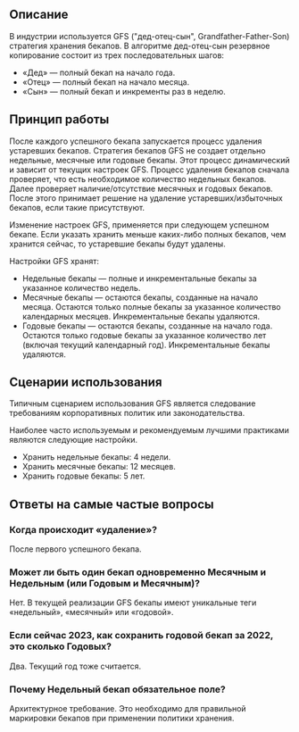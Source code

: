 ## Описание

В индустрии используется GFS ("дед-отец-сын", Grandfather-Father-Son) стратегия хранения бекапов.
В алгоритме дед-отец-сын резервное копирование состоит из трех последовательных шагов:

- «Дед» — полный бекап на начало года.
- «Отец» — полный бекап на начало месяца.
- «Сын» — полный бекап и инкременты раз в неделю.

## Принцип работы

После каждого успешного бекапа запускается процесс удаления устаревших бекапов. Стратегия бекапов GFS не создает отдельно недельные, месячные или годовые бекапы. Этот процесс динамический и зависит от текущих настроек GFS. Процесс удаления бекапов сначала проверяет, что есть необходимое количество недельных бекапов. Далее проверяет наличие/отсутствие месячных и годовых бекапов. После этого принимает решение на удаление устаревших/избыточных бекапов, если такие присутствуют.

Изменение настроек GFS, применяется при следующем успешном бекапе. Если указать хранить меньше каких-либо полных бекапов, чем хранится сейчас, то устаревшие бекапы будут удалены.

Настройки GFS хранят:

- Недельные бекапы — полные и инкрементальные бекапы за указанное количество недель.
- Месячные бекапы — остаются бекапы, созданные на начало месяца. Остаются только полные бекапы за указанное количество календарных месяцев. Инкрементальные бекапы удаляются.
- Годовые бекапы — остаются бекапы, созданные на начало года. Остаются только годовые бекапы за указанное количество лет (включая текущий календарный год). Инкрементальные бекапы удаляются.

## Сценарии использования

Типичным сценарием использования GFS является следование требованиям корпоративных политик или законодательства.

Наиболее часто используемым и рекомендуемым лучшими практиками являются следующие настройки.

- Хранить недельные бекапы: 4 недели.
- Хранить месячные бекапы: 12 месяцев.
- Хранить годовые бекапы: 5 лет.

## Ответы на самые частые вопросы

### Когда происходит «удаление»?

После первого успешного бекапа.

### Может ли быть один бекап одновременно Месячным и Недельным (или Годовым и Месячным)?

Нет. В текущей реализации GFS бекапы имеют уникальные теги «недельный», «месячный» или «годовой».

### Если сейчас 2023, как сохранить годовой бекап за 2022, это сколько Годовых?

Два. Текущий год тоже считается.

### Почему Недельный бекап обязательное поле?

Архитектурное требование. Это необходимо для правильной маркировки бекапов при применении политики хранения.
